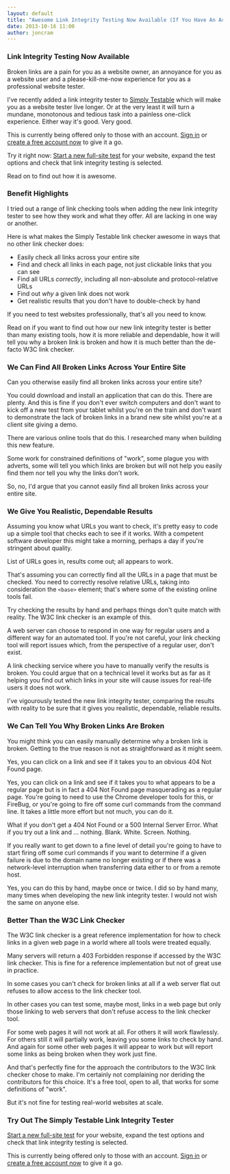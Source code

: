 ```yaml
---
layout: default
title: "Awesome Link Integrity Testing Now Available (If You Have An Account)"
date: 2013-10-16 11:00
author: joncram
---
```


### Link Integrity Testing Now Available

Broken links are a pain for you as a website owner, an annoyance for you
as a website user and a please-kill-me-now experience for you as a
professional website tester.

I've recently added a link integrity tester to [Simply Testable](https://simplytestable.com)
which will make you as a website tester live longer. Or at the very
least it will turn a mundane, monotonous and tedious task into a painless one-click
experience. Either way it's good. Very good.

This is currently being offered only to those with an account.
[Sign in](https://gears.simplytestable.com/signin/) or [create a free account now](https://gears.simplytestable.com/signup/)
to give it a go.

Try it right now: [Start a new full-site test](https://gears.simplytestable.com/)
for your website, expand the test options and check that link integrity testing
is selected.

Read on to find out how it is awesome.

### Benefit Highlights

I tried out a range of link checking tools when adding the new link
integrity tester to see how they work and what they offer. All are lacking in one way or another.

Here is what makes the Simply Testable link checker awesome in ways that
no other link checker does:

- Easily check all links across your entire site
- Find and check all links in each page, not just clickable links that you can see
- Find all URLs <em>correctly</em>, including all non-absolute and protocol-relative URLs
- Find out <em>why</em> a given link does not work
- Get realistic results that you don't have to double-check by hand

If you need to test websites professionally, that's all you need to know.

Read on if you want to find out how our new link integrity tester
is better than many existing tools, how it is more reliable and dependable, how it will tell you why a broken link is
broken and how it is much better than the de-facto W3C link checker.

### We Can Find All Broken Links Across Your Entire Site

Can you otherwise easily find all broken links across your entire site?

You could download and install an application that can do this. There
are plenty.
And this is fine if you don't ever switch computers and don't
want to kick off a new test from your tablet whilst you're on the train
and don't want to demonstrate the lack of broken links in a brand
new site whilst you're at a client site giving a demo.

There are various online tools that do this. I researched many when
building this new feature.

Some work for constrained definitions of "work", some plague you with
adverts, some will tell you which links are broken but will not help you easily
find them nor tell you why the links don't work.

So, no, I'd argue that you cannot easily find all broken links across
your entire site.

### We Give You Realistic, Dependable Results

Assuming you know what URLs you want to check, it's pretty easy to code
up a simple tool that checks each to see if it works. With a competent
software developer this might take a morning, perhaps a day if you're
stringent about quality.

List of URLs goes in, results come out; all appears to work.

That's assuming you can correctly find all the URLs in a page that
must be checked. You need to correctly resolve relative URLs, taking into consideration
the `<base>` element; that's where some of the existing online tools fail.

Try checking the results by hand and perhaps things don't quite
match with reality. The W3C link checker is an example of this.

A web server can choose to respond in one way for regular users and
a different way for an automated tool. If you're not careful, your
link checking tool will report issues which, from the perspective of a
regular user, don't exist.

A link checking service where you have to manually verify the results
is broken. You could argue that on a technical level it works
but as far as it helping you find out which links in your site will
cause issues for real-life users it does not work.

I've vigourously tested the new link integrity tester, comparing
the results with reality to be sure that it gives you realistic, dependable,
reliable results.

### We Can Tell You Why Broken Links Are Broken

You might think you can easily manually determine why a broken link is
broken. Getting to the true reason is not as straightforward
as it might seem.

Yes, you can click on a link and see if it takes you to an obvious
404 Not Found page.

Yes, you can click on a link and see if it takes you to what appears
to be a regular page but is in fact a 404 Not Found page masquerading
as a regular page. You're going to need to use the Chrome developer
tools for this, or FireBug, or you're going to fire off some curl commands
from the command line. It takes a little more effort but not much, you can
do it.

What if you don't get a 404 Not Found or a 500 Internal Server Error. What
if you try out a link and &hellip; nothing. Blank. White. Screen. Nothing.

If you really want to get down to a fine level of detail you're going to have to
start firing off some curl commands if you want to determine if a given failure
is due to the domain name no longer existing or if there was a network-level
interruption when transferring data either to or from a remote host.

Yes, you can do this by hand, maybe once or twice. I did so by hand many,
many times when developing the new link integrity tester. I would not wish
the same on anyone else.

### Better Than the W3C Link Checker

The W3C link checker is a great reference implementation for how
to check links in a given web page in a world where all tools were treated
equally.

Many servers will return a 403 Forbidden response
if accessed by the W3C link checker. This is fine for a reference implementation
but not of great use in practice.

In some cases you can't check for broken links at all if a web server
flat out refuses to allow access to the link checker tool.

In other cases you can test some, maybe most, links in a web page
but only those linking to web servers that don't refuse access to the link
checker tool.

For some web pages it will not work at all. For others it will work
flawlessly. For others still it will partially work, leaving you
some links to check by hand. And again for some other web pages it will
appear to work but will report some links as being broken when they
work just fine.

And that's perfectly fine for the approach the contributors to the W3C
link checker chose to make. I'm certainly not complaining nor deriding
the contributors for this choice. It's a free tool, open to all, that
works for some definitions of "work".

But it's not fine for testing real-world websites at scale.

### Try Out The Simply Testable Link Integrity Tester

[Start a new full-site test](https://gears.simplytestable.com/)
for your website, expand the test options and check that link integrity testing
is selected.

This is currently being offered only to those with an account.
[Sign in](https://gears.simplytestable.com/signin/) or [create a free account now](https://gears.simplytestable.com/signup/)
to give it a go.
